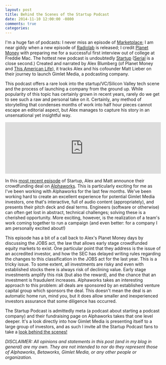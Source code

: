 ```yaml
---
layout: post
title: Behind the Scenes of the Startup Podcast
date: 2014-11-10 12:00:00 -0800
comments: true
categories:
---
```


I'm a huge fan of podcasts: I never miss an episode of [Marketplace](http://www.marketplace.org/); I am near giddy when a new episode of [Radiolab](http://www.radiolab.org/) is released; I credit [Planet Money](http://www.npr.org/blogs/money/) with preparing me for a successful first interview out of college at Freddie Mac. The hottest new podcast is undoubtedly [Startup](http://www.hearstartup.com) ([Serial](http://serialpodcast.org/) is a close second.) Created and narrated by Alex Blumberg (of Planet Money and [This American Life](http://www.thisamericanlife.org/)), it tracks Alex and his cofounder Matt Lieber on their journey to launch Gimlet Media, a podcasting company.

This podcast offers a rare look into the startup/VC/Silicon Valley tech scene and the process of launching a company from the ground up. While popularity of this topic has certainly grown in recent years, rarely do we get to see such a raw and personal take on it. Certainly, any method of storytelling that condenses months of work into half hour pieces cannot escape an editorial aspect, but Alex manages to capture his story in an unsensational yet insightful way.

<!-- more -->
<iframe width="100%" height="166" scrolling="no" frameborder="no" src="https://w.soundcloud.com/player/?url=https%3A//api.soundcloud.com/tracks/176185715&color=ff5500"></iframe>

In this [most recent episode](http://hearstartup.com/episodes/how-listeners-become-owners) of Startup, Alex and Matt announce their crowdfunding deal on [Alphaworks](https://alphaworks.net/c/gimlet-media). This is particularly exciting for me as I've been working with Alphaworks for the last few months. We've been working hard to create an excellent experience for potential Gimlet Media investors, one that's interactive, full of audio content (appropriately), and presents their pitch deck and deal terms. Engineers (software or otherwise) can often get lost in abstract, technical challenges; solving these is a cherished opportunity. More exciting, however, is the realization of a team's work coming together to run a campaign (and even better: for a company I am personally excited about!)

This episode has a bit of a call back to Alex's Planet Money days by discussing the JOBS act, the law that allows early stage crowdfunded equity markets to exist. One particular point that they address is the issue of an accredited investor, and how the SEC has delayed writing rules regarding the changes to this classification in the JOBS act for the last year. This is a tricky issue. To some extent, all investments are risky and even with established stocks there is always risk of declining value. Early stage investments amplify this risk (but also the reward), and the chance that an investment is fraudulent increases. Alphaworks takes an interesting approach to this problem: all deals are sponsored by an established venture capital group which sponsors the deal. This doesn't mean the deal is an automatic home run, mind you, but it does allow smaller and inexperienced investors assurance that some diligence has occurred.

The Startup Podcast is admittedly meta (a podcast about starting a podcast company) and their fundraising page on Alphaworks takes that one level deeper. It's a look directly into how Gimlet Media is presenting itself to a large group of investors, and as such I invite all the Startup Podcast fans to take a [look behind the scenes!](https://www.alphaworks.net/c/gimlet-media)

_DISCLAIMER: All opinions and statements in this post (and in my blog in general) are my own. They are not intended to nor do they represent those of Alphaworks, Betaworks, Gimlet Media, or any other people or organization._
